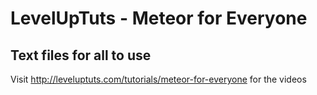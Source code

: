 # LevelUpTuts - Meteor for Everyone
## Text files for all to use

Visit http://leveluptuts.com/tutorials/meteor-for-everyone for the videos
